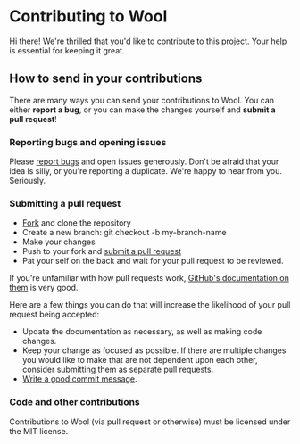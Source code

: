 # Contributing to Wool

Hi there! We're thrilled that you'd like to contribute to this project. Your help is essential for keeping it great.

## How to send in your contributions

There are many ways you can send your contributions to Wool. You can either **report a bug**, or you can make the changes yourself and **submit a pull request**!

### Reporting bugs and opening issues

Please [report bugs](https://github.com/RoessinghResearch/wool/issues) and open issues generously. Don't be afraid that your idea is silly, or you're reporting a duplicate. We're happy to hear from you. Seriously.


### Submitting a pull request

* [Fork](https://github.com/RoessinghResearch/wool/issues/fork) and clone the repository
* Create a new branch: git checkout -b my-branch-name
* Make your changes
* Push to your fork and [submit a pull request](https://github.com/RoessinghResearch/wool/issues/compare)
* Pat your self on the back and wait for your pull request to be reviewed.

If you're unfamiliar with how pull requests work, [GitHub's documentation on them](https://help.github.com/articles/using-pull-requests/) is very good.

Here are a few things you can do that will increase the likelihood of your pull request being accepted:

* Update the documentation as necessary, as well as making code changes.
* Keep your change as focused as possible. If there are multiple changes you would like to make that are not dependent upon each other, consider submitting them as separate pull requests.
* [Write a good commit message](http://tbaggery.com/2008/04/19/a-note-about-git-commit-messages.html).

### Code and other contributions

Contributions to Wool (via pull request or otherwise) must be licensed under the MIT license.
